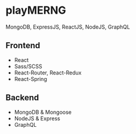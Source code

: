 # playMERNG

MongoDB, ExpressJS, ReactJS, NodeJS, GraphQL

## Frontend

- React
- Sass/SCSS
- React-Router, React-Redux
- React-Spring

## Backend

- MongoDB & Mongoose
- NodeJS & Express
- GraphQL
